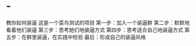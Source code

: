 # -
教你如何装逼
这是一个菜鸟测试的项目
第一步：加入一个装逼群
第二步：默默地看着他们装逼
第三步：思考她们地装逼方式
第四步：思考适合自己地装逼方式
第五步：在群里装逼，在实践中检验
最后：形成自己的装逼风格
